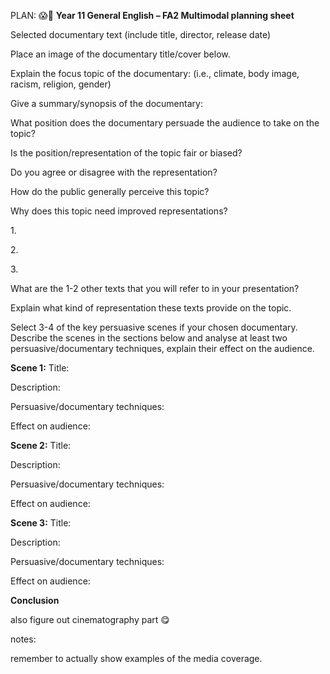 PLAN: 
 😱🤑
**Year 11 General English – FA2 Multimodal planning sheet**

Selected documentary text (include title, director, release date)



Place an image of the documentary title/cover below.

Explain the focus topic of the documentary: (i.e., climate, body image, racism, religion, gender)



Give a summary/synopsis of the documentary:

What position does the documentary persuade the audience to take on the topic?



Is the position/representation of the topic fair or biased?

Do you agree or disagree with the representation?


How do the public generally perceive this topic?

Why does this topic need improved representations?



1.       

2.       

3.       

What are the 1-2 other texts that you will refer to in your presentation?

Explain what kind of representation these texts provide on the topic.

Select 3-4 of the key persuasive scenes if your chosen documentary. Describe the scenes in the sections below and analyse at least two persuasive/documentary techniques, explain their effect on the audience.

**Scene 1:**
Title:

Description:

Persuasive/documentary techniques:

Effect on audience:

**Scene 2:**
Title:

Description:

Persuasive/documentary techniques:

Effect on audience:

**Scene 3:**
Title:

Description:

Persuasive/documentary techniques:

Effect on audience:

**Conclusion**

also figure out cinematography part 😋


notes:

remember to actually show examples of the media coverage. 